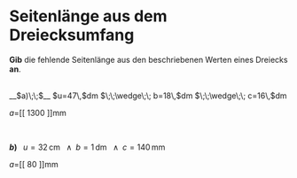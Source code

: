 <!--
version:  0.0.1

language: de


@style
input {
    text-align: center;
}

.flex-container {
    display: flex;
    flex-wrap: wrap;
    align-items: stretch;
    gap: 20px;
}

.flex-child {
    flex: 1;
    min-width: 350px;
    margin-right: 20px;
}

@media (max-width: 400px) {
    .flex-child {
        flex: 100%;
        margin-right: 0;
    }
}
@end

formula: \carry   \textcolor{red}{\scriptsize #1}
formula: \digit   \rlap{\carry{#1}}\phantom{#2}#2
formula: \permil  \text{‰}

import: https://raw.githubusercontent.com/LiaTemplates/Tikz-Jax/main/README.md

script: https://cdn.jsdelivr.net/gh/LiaTemplates/Tikz-Jax@main/dist/index.js


tags: Dreiecke, Länge, Fläche, Umfang, Einheiten, leicht, normal, Angeben

comment: Berechne die unbekannte Seitenlänge aus dem Umfang einer dreieckigen Fläche. Achte auf die Einheiten.

author: Martin Lommatzsch

-->




# Seitenlänge aus dem Dreiecksumfang


**Gib** die fehlende Seitenlänge aus den beschriebenen Werten eines Dreiecks **an**.

<br>


<section class="flex-container">


<div class="flex-child">
__$a)\;\;$__ $u=47\,$dm $\;\;\wedge\;\; b=18\,$dm $\;\;\wedge\;\; c=16\,$dm

$a=$[[  1300  ]]mm

<br>
</div>

<div class="flex-child">

__$b)\;\;$__ $u=32\,$cm $\;\;\wedge\;\; b=1\,$dm $\;\;\wedge\;\; c=140\,$mm

$a=$[[  80  ]]mm



</div>

</section>





<br>
<br>
<br>
<br>
<br>